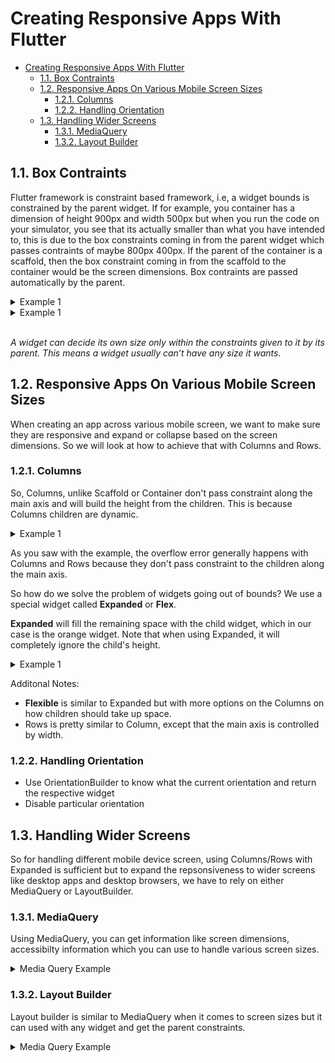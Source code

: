 # Creating Responsive Apps With Flutter

- [Creating Responsive Apps With Flutter](#creating-responsive-apps-with-flutter)
  - [1.1. Box Contraints](#11-box-contraints)
  - [1.2. Responsive Apps On Various Mobile Screen Sizes](#12-responsive-apps-on-various-mobile-screen-sizes)
    - [1.2.1. Columns](#121-columns)
    - [1.2.2. Handling Orientation](#122-handling-orientation)
  - [1.3. Handling Wider Screens](#13-handling-wider-screens)
    - [1.3.1. MediaQuery](#131-mediaquery)
    - [1.3.2. Layout Builder](#132-layout-builder)

## 1.1. Box Contraints

Flutter framework is constraint based framework, i.e, a widget bounds is constrained by the parent widget. If for example, you container has a dimension of height 900px and width 500px but when you run the code on your simulator, you see that its actually smaller than what you have intended to, this is due to the box constraints coming in from the parent widget which passes contraints of maybe 800px 400px. If the parent of the container is a scaffold, then the box constraint coming in from the scaffold to the container would be the screen dimensions. Box contraints are passed automatically by the parent.

<details>
  <summary>Example 1</summary>

<p>

```dart
import 'package:flutter/material.dart';
import 'package:flutter/widgets.dart';

class Example1 extends StatelessWidget {
  const Example1({Key key}) : super(key: key);

  @override
  Widget build(BuildContext context) {
    //Scaffold passes down screen dimensions as constraints  
    return Scaffold(
      appBar: AppBar(
        title: Text('Example 1'),
      ),
      body: Container(
        color: Colors.green,
        width: double.infinity,
        height: double.infinity,
      ),
    );
  }
}
```
</p>
</details>

<details>
  <summary>Example 1</summary>

<p>

```dart
import 'package:flutter/material.dart';
import 'package:flutter/widgets.dart';

class Example2 extends StatelessWidget {
  const Example1({Key key}) : super(key: key);

  @override
  Widget build(BuildContext context) {
    //Scaffold passes down screen dimensions as constraints
    return Scaffold(
      appBar: AppBar(
        title: Text('Example 1'),
      ),
      body: Container(
        width: 200,
        height: 200,
        child: Container(
          color: Colors.green,
          width: double.infinity,
          height: double.infinity,
        ),
      ),
    );
  }
}
```
</p>
</details>

<br/>

*A widget can decide its own size only within the constraints given to it by its parent. This means a widget usually can’t have any size it wants.*

## 1.2. Responsive Apps On Various Mobile Screen Sizes
When creating an app across various mobile screen, we want to make sure they are responsive and expand or collapse based on the screen dimensions. So we will look at how to achieve that with Columns and Rows.

### 1.2.1. Columns

So, Columns, unlike Scaffold or Container don't pass constraint along the main axis and will build the height from the children. This is because Columns children are dynamic.

<details>
  <summary>Example 1</summary>

<p>

```dart
import 'package:flutter/material.dart';
import 'package:flutter/widgets.dart';

class ColumnExample1 extends StatelessWidget {
  const ColumnExample1({Key key}) : super(key: key);

  @override
  Widget build(BuildContext context) {
    return Scaffold(
      appBar: AppBar(
        title: Text('Example 1'),
      ),
      //if the containers height are infite here, the app will //crash
      body: Column(
        children: [
          Container(
            color: Colors.green,
            height: 100,
          ),
          Container(
            color: Colors.blue,
            height: 300,
          ),
          Container(
            color: Colors.orange,
            height: 500,
          ),
        ],
      ),
    );
  }
}
```
</p>
</details>

As you saw with the example, the overflow error generally happens with Columns and Rows because they don't pass constraint to the children along the main axis.

So how do we solve the problem of widgets going out of bounds? We use a special widget called **Expanded** or **Flex**.

**Expanded** will fill the remaining space with the child widget, which in our case is the orange widget. Note that when using Expanded, it will completely ignore the child's height.

<details>
  <summary>Example 1</summary>

<p>

```dart
import 'package:flutter/material.dart';
import 'package:flutter/widgets.dart';

class ColumnExampleResponsive extends StatelessWidget {
  const ColumnExampleResponsive({Key key}) : super(key: key);

  @override
  Widget build(BuildContext context) {
    return Scaffold(
      appBar: AppBar(
        title: Text('Example 1'),
      ),
      body: Column(
        children: [
          Container(
            color: Colors.green,
            height: 100,
          ),
          Container(
            color: Colors.blue,
            height: 300,
          ),
          Expanded(
            child: Container(
              color: Colors.orange,
              height: 500,
            ),
          ),
        ],
      ),
    );
  }
}
```
</p>
</details>

Additonal Notes:
- **Flexible** is similar to Expanded but with more options on the Columns on how children should take up space.
- Rows is pretty similar to Column, except that the main axis is controlled by width.

### 1.2.2. Handling Orientation

- Use OrientationBuilder to know what the current orientation and return the respective widget
- Disable particular orientation

## 1.3. Handling Wider Screens

So for handling different mobile device screen, using Columns/Rows with Expanded is sufficient but to 
expand the repsonsiveness to wider screens like desktop apps and desktop browsers, we have to rely on 
either MediaQuery or LayoutBuilder.

### 1.3.1. MediaQuery

Using MediaQuery, you can get information like screen dimensions, accessibilty information which you can use to handle various screen sizes.

<details>
  <summary>Media Query Example</summary>

<p>

```dart
import 'package:flutter/material.dart';
import 'package:flutter/widgets.dart';

import '../responsive_util.dart';

class MediaQueryResponsive extends StatelessWidget {
  const MediaQueryResponsive({Key key}) : super(key: key);

  @override
  Widget build(BuildContext context) {
    return Scaffold(
        appBar: ResponsiveUtil.isWideScreen(context)
            ? null
            : AppBar(
                title: Text('MediaQuery Responsive'),
              ),
        body: GridView.count(
          crossAxisCount: MediaQuery.of(context).size.width < 500 ? 2 : 4,
          children: List.generate(100, (index) {
            return Container(
              child: Center(
                child: Image.network(
                  'https://picsum.photos/id/${index + 100}/${MediaQuery.of(context).size.width < 500 ? (MediaQuery.of(context).size.width / 2).round() : (MediaQuery.of(context).size.width / 4).round()}',
                  loadingBuilder: (BuildContext context, Widget child,
                      ImageChunkEvent loadingProgress) {
                    if (loadingProgress == null) return child;
                    return Center(
                      child: CircularProgressIndicator(),
                    );
                  },
                ),
              ),
            );
          }),
        ));
  }
}

```
</p>
</details>

### 1.3.2. Layout Builder

Layout builder is similar to MediaQuery when it comes to screen sizes but it can used with any widget 
and get the parent constraints.

<details>
  <summary>Media Query Example</summary>

<p>

```dart
import 'package:flutter/material.dart';
import 'package:flutter/widgets.dart';

import '../responsive_util.dart';

class LayoutBuilderResponsive extends StatelessWidget {
  const LayoutBuilderResponsive({Key key}) : super(key: key);

  @override
  Widget build(BuildContext context) {
    return Scaffold(
      appBar: ResponsiveUtil.isWideScreen(context)
          ? null
          : AppBar(
              title: Text('LayoutBuilder Responsive'),
            ),
      body: LayoutBuilder(
        builder: (context, constraints) {
          return GridView.count(
            crossAxisCount: constraints.maxWidth < 500 ? 2 : 4,
            children: List.generate(100, (index) {
              return Container(
                child: Center(
                  child: Image.network(
                    'https://picsum.photos/id/${index + 400}/${constraints.maxWidth < 500 ? (constraints.maxWidth / 2).round() : (constraints.maxWidth / 4).round()}',
                    loadingBuilder: (BuildContext context, Widget child,
                        ImageChunkEvent loadingProgress) {
                      if (loadingProgress == null) return child;
                      return Center(
                        child: CircularProgressIndicator(),
                      );
                    },
                  ),
                ),
              );
            }),
          );
        },
      ),
    );
  }
}
```
</p>
</details>